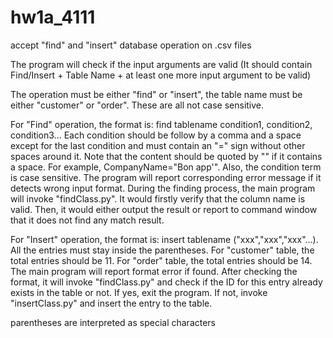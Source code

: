 # hw1a_4111

accept "find" and "insert" database operation on .csv files

The program will check if the input arguments are valid (It should contain Find/Insert + Table Name + at least one more input argument to be valid)

The operation must be either "find" or "insert", the table name must be either "customer" or "order". These are all not case sensitive.

For "Find" operation, the format is: find tablename condition1, condition2, condition3... Each condition should be follow by a comma and a space except for the last condition and must contain an "=" sign without other spaces around it. Note that the content should be quoted by "" if it contains a space. For example, CompanyName="Bon app'". Also, the condition term is case sensitive. The program will report corresponding error message if it detects wrong input format. During the finding process, the main program will invoke "findClass.py". It would firstly verify that the column name is valid. Then, it would either output the result or report to command window that it does not find any match result.

For "Insert" operation, the format is: insert tablename ("xxx","xxx","xxx"...). All the entries must stay inside the parentheses. For "customer" table, the total entries should be 11. For "order" table, the total entries should be 14. The main program will report format error if found. After checking the format, it will invoke "findClass.py" and check if the ID for this entry already exists in the table or not. If yes, exit the program. If not, invoke "insertClass.py" and insert the entry to the table.




parentheses are interpreted as special characters
